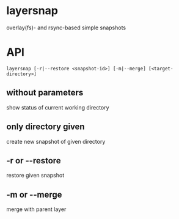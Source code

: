 layersnap
=========

overlay(fs)- and rsync-based simple snapshots

# API

`layersnap [-r|--restore <snapshot-id>] [-m|--merge] [<target-directory>]`

## without parameters

show status of current working directory

## only directory given

create new snapshot of given directory

## -r or --restore <snapshot-id>

restore given snapshot

## -m or --merge

merge with parent layer
